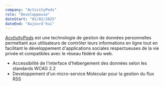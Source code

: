 ```yaml
---
company: "ActivityPods"
role: "Developpeuse"
dateStart: "01/02/2025"
dateEnd: "Aujourd'hui"
---
```

[AcvtivityPods](https://activitypods.org/) est une technologie de gestion de données personnelles permettant aux utilisateurs de contrôler leurs informations en ligne tout en facilitant le développement d'applications sociales respectueuses de la vie privée et compatibles avec le réseau fédéré du web.

* Accessibilité de l'interface d'hébergement des données selon les standards WCAG 2.2
* Developpement d'un micro-service Molecular pour la gestion du flux RSS
